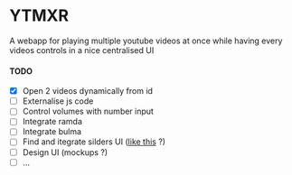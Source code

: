 # YTMXR

A webapp for playing multiple youtube videos at once while having every videos controls in a nice centralised UI


#### TODO

- [X] Open 2 videos dynamically from id
- [ ] Externalise js code
- [ ] Control volumes with number input
- [ ] Integrate ramda
- [ ] Integrate bulma
- [ ] Find and itegrate silders UI ([like this](https://github.com/Wikiki/bulma-slider) ?)
- [ ] Design UI (mockups ?)
- [ ] ...
